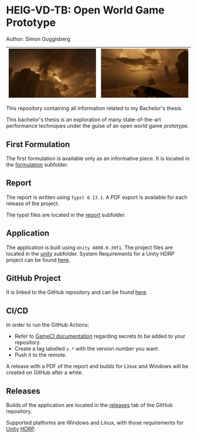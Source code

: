 # HEIG-VD-TB: Open World Game Prototype

Author: Simon Guggisberg

| ![](.images/bg1.jpg) | ![](.images/bg2.jpg) |
|-|-|

This repository containing all information related to my Bachelor's thesis.

This bachelor's thesis is an exploration of many state-of-the-art performance techniques under the guise of an open world game prototype.

## First Formulation

The first formulation is available only as an informative piece.
It is located in the [formulation](/formulation/TB_first_formulation_OWP.typ) subfolder.

## Report

The report is written using `Typst 0.13.1`.
A PDF export is available for each release of the project.

The typst files are located in the [report](/report/main.typ) subfolder.

## Application

The application is built using `Unity 6000.0.39f1`.
The project files are located in the [unity](/unity/) subfolder.
System Requirements for a Unity HDRP project can be found [here](https://docs.unity3d.com/Manual/system-requirements.html#editor).

## GitHub Project

It is linked to the GitHub repository and can be found [here](https://github.com/users/GuggisbergSimon/projects/2).

## CI/CD

In order to run the GitHub Actions:
- Refer to [GameCI documentation](https://game.ci/docs/github/activation) regarding secrets to be added to your repository.
- Create a tag labelled `v.*` with the version number you want.
- Push it to the remote.

A release with a PDF of the report and builds for Linux and Windows will be created on GitHub after a while.

## Releases

Builds of the application are located in the [releases](https://github.com/GuggisbergSimon/HEIG-VD-TB/releases/latest) tab of the GitHub repository.

Supported platforms are Windows and Linux, with those requirements for [Unity](https://docs.unity3d.com/Manual/system-requirements.html#desktop) [HDRP](https://docs.unity3d.com/Packages/com.unity.render-pipelines.high-definition@17.3/manual/System-Requirements.html).
